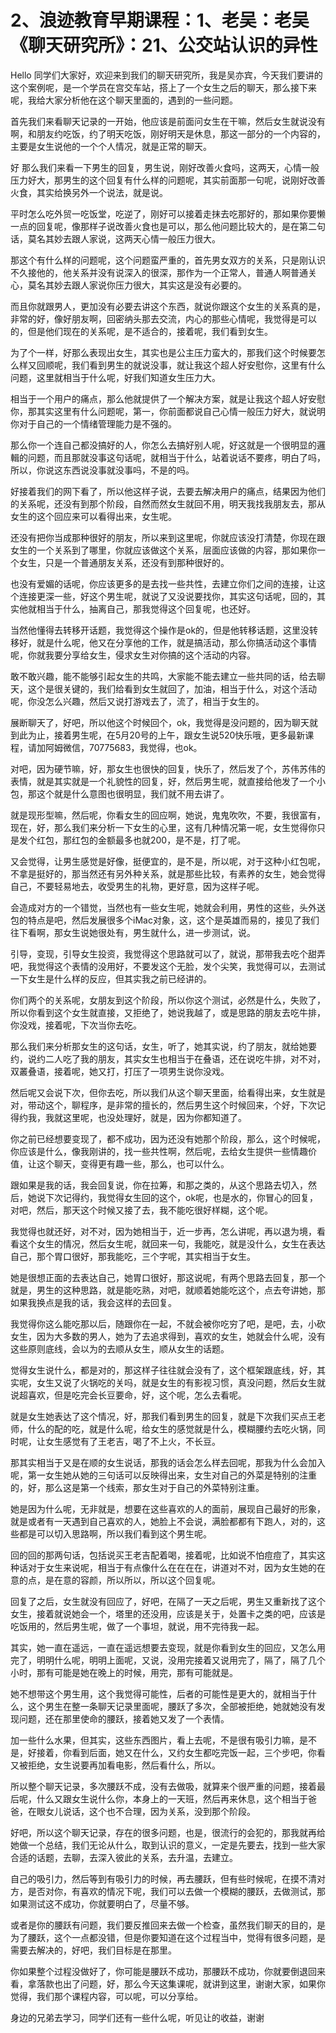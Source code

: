 # 2、浪迹教育早期课程：1、老吴：老吴《聊天研究所》：21、公交站认识的异性

Hello 同学们大家好，欢迎来到我们的聊天研究所，我是吴亦宾，今天我们要讲的这个案例呢，是一个学员在宫交车站，搭上了一个女生之后的聊天，那么接下来呢，我给大家分析他在这个聊天里面的，遇到的一些问题。

首先我们来看聊天记录的一开始，他应该是前面问女生在干嘛，然后女生就说没有啊，和朋友约吃饭，约了明天吃饭，刚好明天是休息，那这一部分的一个内容的，主要是女生说他的一个个人情况，就是正常的聊天。

好 那么我们来看一下男生的回复，男生说，刚好改善火食吗，这两天，心情一般压力好大，那男生的这个回复有什么样的问题呢，其实前面那一句呢，说刚好改善火食，其实给换另外一个说法，就是说。

平时怎么吃外贸一吃饭堂，吃逆了，刚好可以接着走抹去吃那好的，那如果你要懒一点的回复呢，像那样子说改善火食也是可以，那么他问题比较大的，是在第二句话，莫名其妙去跟人家说，这两天心情一般压力很大。

那这个有什么样的问题呢，这个问题蛮严重的，首先男女双方的关系，只是刚认识不久接他的，他关系并没有说深入的很深，那作为一个正常人，普通人啊普通关心，莫名其妙去跟人家说你压力很大，其实这是没有必要的。

而且你就跟男人，更加没有必要去讲这个东西，就说你跟这个女生的关系真的是，非常的好，像好朋友啊，回密纳头那去交流，内心的那些心情呢，我觉得是可以的，但是他们现在的关系呢，是不适合的，接着呢，我们看到女生。

为了个一样，好那么表现出女生，其实也是公主压力蛮大的，那我们这个时候要怎么样又回顺呢，我们看到男生的就说没事，就让我这个超人好安慰你，这里有什么问题，这里就相当于什么呢，好我们知道女生压力大。

相当于一个用户的痛点，那么他就提供了一个解决方案，就是让我这个超人好安慰你，那其实这里有什么问题呢，第一，你前面都说自己心情一般压力好大，就说明你对于自己的一个情绪管理能力是不强的。

那么你一个连自己都没搞好的人，你怎么去搞好别人呢，好这就是一个很明显的邏輯的问题，而且那就没事这句话呢，就相当于什么，站着说话不要疼，明白了吗，所以，你说这东西说没事就没事吗，不是的吗。

好接着我们的网下看了，所以他这样子说，去要去解决用户的痛点，结果因为他们的关系呢，还没有到那个阶段，自然而然女生就回不用，明天我找我朋友去，那从女生的这个回应来可以看得出来，女生呢。

还没有把你当成那种很好的朋友，所以来到这里呢，你就应该没打清楚，你现在跟女生的一个关系到了哪里，你就应该做这个关系，层面应该做的内容，那如果你一个女生，只是一个普通朋友关系，还没有到那种很好的。

也没有爱媚的话呢，你应该更多的是去找一些共性，去建立你们之间的连接，让这个连接更深一些，好这个男生呢，就说了又没说要找你，其实这句话呢，回的，其实他就相当于什么，抽离自己，那我觉得这个回复呢，也还好。

当然他懂得去转移开话题，我觉得这个操作是ok的，但是他转移话题，这里没转移好，就是什么呢，他又在分享他的工作，就是搞活动，那么你搞活动这个事情呢，你就我要分享给女生，侵求女生对你搞的这个活动的内容。

敢不敢兴趣，能不能够引起女生的共鸣，大家能不能去建立一些共同的话，给去聊天，这个是很关键的，我们给看到女生就回了，加油，相当于什么，对这个活动呢，你没怎么兴趣，然后又说打游戏去了，流了，相当于女生的。

展断聊天了，好吧，所以他这个时候回个，ok，我觉得是没问题的，因为聊天就到此为止，接着男生呢，在5月20号的上午，跟女生说520快乐哦，更多最新课程，请加阿姆微信，70775683，我觉得，也ok。

对吧，因为硬节嘛，好，那女生也很快的回复，快乐了，然后发了个，苏伟苏伟的表情，就是其实就是一个礼貌性的回复，好，然后男生呢，就直接给他发了一个小包，那这个就是什么意图也很明显，我们就不用去讲了。

就是现形型嘛，然后呢，你看女生的回应啊，她说，鬼鬼吹吹，不要，我很富有，现在，好，那么我们来分析一下女生的心里，这有几种情况第一呢，女生觉得你只是发个红包，那红包的金额最多也就200，是不是，打了呢。

又会觉得，让男生感觉是好像，挺便宜的，是不是，所以呢，对于这种小红包呢，不拿是挺好的，那当然还有另外种关系，就是那些比较，有素养的女生，她会觉得自己，不要轻易地去，收受男生的礼物，更好意，因为这样子呢。

会造成对方的一个错觉，当然也有一些女生呢，她就会利用，男性的这些，头外送包的特点是吧，然后发展很多个iMac对象，这，这个是英雄而易的，接见了我们往下看啊，那女生说她很处有，男生就什么，进一步测试，说。

引导，变现，引导女生投资，我觉得这个思路就可以了，就说，那带我去吃个甜弄吧，我觉得这个表情的没用好，不要发这个无脸，发个尖笑，我觉得可以，去测试一下女生是什么样的反应，但其实我之前已经讲的。

你们两个的关系呢，女朋友到这个阶段，所以你这个测试，必然是什么，失败了，所以你看到这个女生就直接，又拒绝了，她说我越了，或是思路的朋友去吃牛排，你没戏，接着呢，下次当你去吃。

那么我们来分析那女生的这句话，女生，听了，她其实说，约了朋友，就给她要约，说约二人吃了我的朋友，其实女生也相当于在叠语，还在说吃牛排，对不对，双叢叠语，接着呢，她又打，打压了一项男生说你没戏。

然后呢又会说下次，但你去吃，所以我们从这个聊天里面，给看得出来，女生就是对，带动这个，聊程序，是非常的擅长的，然后男生这个时候回来，个好，下次记得约我，我就这里呢，也没处理好，就是，因为你都知道了。

你之前已经想要变现了，都不成功，因为还没有她那个阶段，那么，这个时候呢，你应该是什么，像我刚讲的，找一些共性啊，然后呢，去给女生提供一些情趣价值，让这个聊天，变得更有趣一些，那么，也可以什么。

跟如果是我的话，我会回复说，你在拉筹，和那之类的，从这个思路去切入，然后，她说下次记得约，我觉得女生回的这个，ok呢，也是水的，你冒心的回复，对吧，然后，那天这个时候又接了去，我不能吃很好样糊，这个呢。

我觉得也就还好，对不对，因为她相当于，近一步再，怎么讲呢，再以退为境，看看这个女生的情况，然后女生呢，就回来一句，我能吃，就是没什么，女生在表达自己，那个胃口很好，那我能吃，三个字呢，其实相当于女生。

她是很想正面的去表达自己，她胃口很好，那这说呢，有两个思路去回复，那一个就是，男生的这种思路，就是能吃熟，对吧，就顺着她能吃这个，点去夸讲她，那如果我换点是我的话，我会这样的去回复。

我觉得你这么能吃那以后，随跟你在一起，不就会被你吃穷了吧，是吧，去，小砍女生，因为大多数的男人，她为了去追求得到，喜欢的女生，她就会什么呢，没有这些原则底线，会以为的去顺从女生，顺从女生的话题。

觉得女生说什么，都是对的，那这样子往往就会没有了，这个框架跟底线，好，其实呢，女生又说了火锅吃的关吗，就是女生的有影视习惯，真没问题，然后女生就说超喜欢，但是吃完会长豆要命，好，这个呢，怎么去看呢。

就是女生她表达了这个情况，好，那我们看到男生的回复，就是下次我们买点王老师，什么的配的吃，就是什么呢，给女生的感觉就是什么，模糊腰约去吃火锅，同时呢，让女生感觉有了王老吉，喝了不上火，不长豆。

那其实相当于又是在顺的女生说话，那我的话会怎么样去回呢，那我为什么会加入呢，第一女生她从她的三句话可以反映得出来，女生对自己的外菜是特别的注重的，好，那么这是第一个线索，那女生对于自己的外菜特别注重。

她是因为什么呢，无非就是，想要在这些喜欢的人的面前，展现自己最好的形象，就是或者有一天遇到自己喜欢的人，她脸上不会说，满脸都都有下跑人，对的，这些都是可以切入思路啊，所以我们看到这个男生呢。

回的回的那两句话，包括说买王老吉配着喝，接着呢，比如说不怕痘痘了，其实这种话对于女生来说呢，相当于有点像什么在在在在，讲道对不对，因为女生她的在意的点，是在意的容颜，所以所以，所以这个回复呢。

回复了之后，女生就没有回应了，好吧，在隔了一天之后呢，男生又重新找了这个女生，接着就说她会一个，塔里的还没用，应该是关于，处置卡之类的吧，应该是吃饭用的，然后男生呢，做了一个事坦，就说，用不完待我一起。

其实，她一直在遥远，一直在遥远想要去变现，就是你看到女生的回应，又怎么用完了，明明什么呢，明明上面呢，又说，没用完接着又说用完了，隔了，隔了几个小时，那有可能是她在晚上的时候，用完，那有可能就是。

她不想带这个男生用，这个我觉得可能性，后者的可能性是更大的，就相当于什么，这个男生在整一条聊天记录里面呢，腰跃了多次，全部被拒绝，她就她没有发现问题，还在那里使命的腰跃，接着她又发了一个表情。

加一些什么水果，但其实，这些东西图片，看上去呢，不是很有吸引力嘛，是不是，好接着，你看到后面，她又在什么，又约女生都吃完饭一起，三个步吧，你看又被拒绝，女生说要再加看电影，然后看什么，所以。

所以整个聊天记录，多次腰跃不成，没有去做吸，就算来个很严重的问题，接着最后呢，什么又跟女生说什么你，本身上的一天班，然后再来休息，这个相当于爸爸，在眼女儿说话，这个也不合理，因为关系，没到那个阶段。

好吧，所以这个聊天记录，存在的很多问题，也是，很流行的会犯的，那我就再给她做一个总结，我们无论从什么，取到认识的意义，一定是先要去，找到一些大家合适的话题，去聊，去深入彼此的关系，去升温，去建立。

自己的吸引力，然后等到有吸引力的时候，再去腰跃，但有些时候呢，在摸不清对方，是否对你，有喜欢的情况下呢，我们可以去做一个模糊的腰跃，去做测试，那如果测试这不成功，你就要明白了，尽量不够。

或者是你的腰跃有问题，我们要反推回来去做一个检查，虽然我们聊天的目的，是为了腰跃，这个一点都没错，但是你要知道在这个过程当中，觉得有很多问题，是需要去解决的，好吧，我们目标是在那里。

你如果整个过程没做好了，你可能是腰跃不成功，那腰跃不成功，你就要倒退回来看，拿落款也出了问题，好，那么今天这集课呢，就讲到这里，谢谢大家，如果你觉得，我们那个课程内容，可以呢，可以分享给。

身边的兄弟去学习，同学们还有一些什么呢，听见让的收益，谢谢